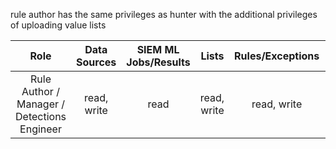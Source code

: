 rule author has the same privileges as hunter with the additional privileges of uploading value lists

|                    Role                     | Data Sources | SIEM ML Jobs/Results |    Lists    | Rules/Exceptions | Action Connectors |          Signals/Alerts          |
| :-----------------------------------------: | :----------: | :------------------: | :---------: | :--------------: | :---------------: | :------------------------------: |
| Rule Author / Manager / Detections Engineer | read, write  |         read         | read, write |   read, write    |       read        | read, write, view_index_metadata |
